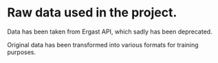# Raw data used in the project.

Data has been taken from Ergast API, which sadly has been deprecated.

Original data has been transformed into various formats for training purposes.
